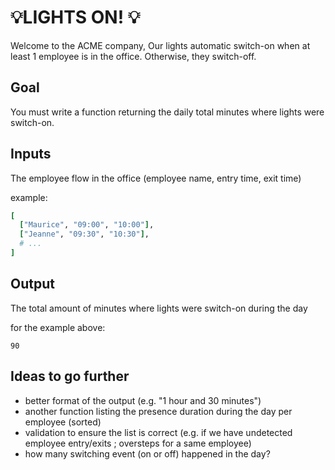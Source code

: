 # 💡LIGHTS ON! 💡

Welcome to the ACME company,
Our lights automatic switch-on when at least 1 employee is in the office. Otherwise, they switch-off.

## Goal

You must write a function returning the daily total minutes where lights were switch-on.

## Inputs

The employee flow in the office (employee name, entry time, exit time)

example:
```ruby
[
  ["Maurice", "09:00", "10:00"],
  ["Jeanne", "09:30", "10:30"],
  # ...
]
```

## Output

The total amount of minutes where lights were switch-on during the day

for the example above:
```
90
```

## Ideas to go further

- better format of the output (e.g. "1 hour and 30 minutes")
- another function listing the presence duration during the day per employee (sorted)
- validation to ensure the list is correct (e.g. if we have undetected employee entry/exits ; oversteps for a same employee)
- how many switching event (on or off) happened in the day?
